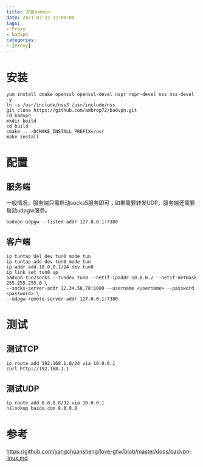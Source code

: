 ```yaml
---
title: 安装badvpn
date: 2021-07-22 12:00:00
tags:
- Proxy
- badvpn
categories:
- [Proxy]
---
```


# 安装

```shell
yum install cmake openssl openssl-devel nspr nspr-devel nss nss-devel -y
ln -s /usr/include/nss3 /usr/include/nss
git clone https://github.com/ambrop72/badvpn.git
cd badvpn
mkdir build
cd build
cmake .. -DCMAKE_INSTALL_PREFIX=/usr
make install
```

<!-- more -->

# 配置

## 服务端

一般情况，服务端只需启动socks5服务即可；如果需要转发UDP，服务端还需要启动udpgw服务。

```shell
badvpn-udpgw --listen-addr 127.0.0.1:7300
```

## 客户端

```shell
ip tuntap del dev tun0 mode tun
ip tuntap add dev tun0 mode tun
ip addr add 10.0.0.1/24 dev tun0
ip link set tun0 up
badvpn-tun2socks --tundev tun0 --netif-ipaddr 10.0.0.2 --netif-netmask 255.255.255.0 \
--socks-server-addr 12.34.56.78:1080 --username <username> --password <password> \
--udpgw-remote-server-addr 127.0.0.1:7300
```

# 测试

## 测试TCP

```shell
ip route add 192.168.1.0/24 via 10.0.0.1
curl http://192.168.1.1
```

## 测试UDP

```shell
ip route add 8.8.8.8/32 via 10.0.0.1
nslookup baidu.com 8.8.8.8
```

# 参考

https://github.com/yangchuansheng/love-gfw/blob/master/docs/badvpn-linux.md